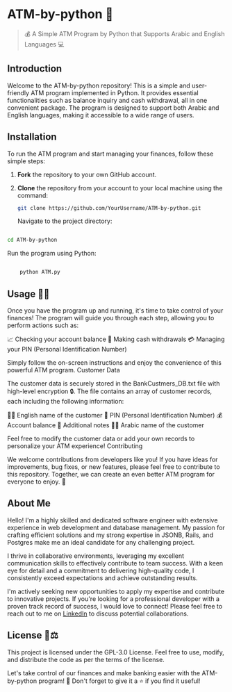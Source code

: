 # ATM-by-python 🏧

> 💰 A Simple ATM Program by Python that Supports Arabic and English Languages 💻

## Introduction

Welcome to the ATM-by-python repository! This is a simple and user-friendly ATM program implemented in Python. It provides essential functionalities such as balance inquiry and cash withdrawal, all in one convenient package. The program is designed to support both Arabic and English languages, making it accessible to a wide range of users.

## Installation

To run the ATM program and start managing your finances, follow these simple steps:

1. **Fork** the repository to your own GitHub account.

2. **Clone** the repository from your account to your local machine using the command:

   ```bash
   git clone https://github.com/YourUsername/ATM-by-python.git
   ```
   Navigate to the project directory:
```bash

cd ATM-by-python
```

Run the program using Python:
```bash

    python ATM.py
```

## Usage 🚀💡

Once you have the program up and running, it's time to take control of your finances! The program will guide you through each step, allowing you to perform actions such as:

   📈 Checking your account balance
   💸 Making cash withdrawals
   💳 Managing your PIN (Personal Identification Number)

Simply follow the on-screen instructions and enjoy the convenience of this powerful ATM program.
Customer Data

The customer data is securely stored in the BankCustmers_DB.txt file with high-level encryption 🔒. The file contains an array of customer records, each including the following information:

   🙋‍♂️ English name of the customer
   🔐 PIN (Personal Identification Number)
   💰 Account balance
   📝 Additional notes
   🙋‍♀️ Arabic name of the customer

Feel free to modify the customer data or add your own records to personalize your ATM experience!
Contributing

We welcome contributions from developers like you! If you have ideas for improvements, bug fixes, or new features, please feel free to contribute to this repository. Together, we can create an even better ATM program for everyone to enjoy. 🤝

## About Me

Hello! I'm a highly skilled and dedicated software engineer with extensive experience in web development and database management. My passion for crafting efficient solutions and my strong expertise in JSONB, Rails, and Postgres make me an ideal candidate for any challenging project.

I thrive in collaborative environments, leveraging my excellent communication skills to effectively contribute to team success. With a keen eye for detail and a commitment to delivering high-quality code, I consistently exceed expectations and achieve outstanding results.

I'm actively seeking new opportunities to apply my expertise and contribute to innovative projects. If you're looking for a professional developer with a proven track record of success, I would love to connect! Please feel free to reach out to me on [LinkedIn](https://www.linkedin.com/in/sara-alhaddadi) to discuss potential collaborations.

## License 📜⚖️
This project is licensed under the GPL-3.0 License. Feel free to use, modify, and distribute the code as per the terms of the license.

Let's take control of our finances and make banking easier with the ATM-by-python program! 🌟 Don't forget to give it a ⭐️ if you find it useful!
